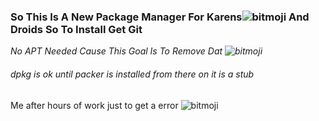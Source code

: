 ### So This Is A New Package Manager For Karens![bitmoji](https://user-images.githubusercontent.com/64691261/137419431-5bf2ebc9-976b-4bf5-9a7f-983a6792259f.png) And Droids So To Install Get Git
   *No APT Needed Cause This Goal Is To Remove Dat ![bitmoji](https://sdk.bitmoji.com/render/panel/dc902445-37a9-4703-a7d4-83e7a0e17e66-11611bb8-08a0-4a48-a006-f38848586588-v1.png?transparent=1&palette=1)*
###### dpkg is ok until packer is installed from there on it is a stub
Me after hours of work just to get a error ![bitmoji](https://sdk.bitmoji.com/render/panel/392d050c-eb21-4901-90fc-b518425e5a18-11611bb8-08a0-4a48-a006-f38848586588-v1.png?transparent=1&palette=1)
